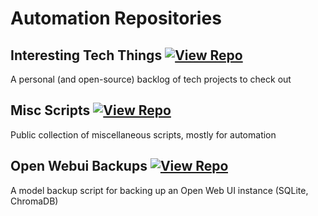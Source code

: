 # Automation Repositories

## Interesting Tech Things [![View Repo](https://img.shields.io/badge/view-repo-green)](https://github.com/danielrosehill/Interesting-Tech-Things)
A personal (and open-source) backlog of tech projects to check out

## Misc Scripts [![View Repo](https://img.shields.io/badge/view-repo-green)](https://github.com/danielrosehill/Misc-Scripts)
Public collection of miscellaneous scripts, mostly for automation

## Open Webui Backups [![View Repo](https://img.shields.io/badge/view-repo-green)](https://github.com/danielrosehill/Open-WebUI-Backups)
A model backup script for backing up an Open Web UI instance (SQLite, ChromaDB)


